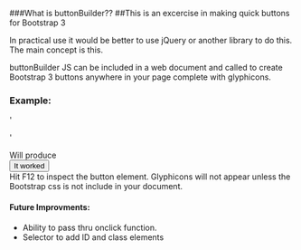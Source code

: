 ###What is buttonBuilder??
##This is an excercise in making quick buttons for Bootstrap 3 
<p>In practical use it would be better to use jQuery or another library to do this.  The main concept is this.
</p>
<p>buttonBuilder JS can be included in a web document and called to create Bootstrap 3 buttons anywhere in your page complete with glyphicons.</p>

<h3>Example:</h3>
'

<script src="/your/path/buttonBuilder.js">
buildButton('body', 'test', 'ok', 'It worked!!');

</script>
'
<p>Will produce
<br>
<button class="test">It worked<span class="glyphicon glyphicon-ok"></span></button>
<br>
Hit F12 to inspect the button element.  Glyphicons will not appear unless the Bootstrap css is not include in your document.
<p>
<h4>Future Improvments:</h4>
<ul>
<li>Ability to pass thru onclick function.</li>
<li>Selector to add ID and class elements</li>
</ul>

